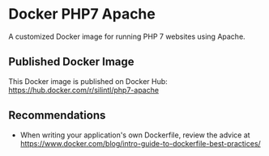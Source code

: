 # Docker PHP7 Apache #

A customized Docker image for running PHP 7 websites using Apache.

## Published Docker Image ##

This Docker image is published on Docker Hub:  
<https://hub.docker.com/r/silintl/php7-apache>

## Recommendations ##

- When writing your application's own Dockerfile, review the advice at
  <https://www.docker.com/blog/intro-guide-to-dockerfile-best-practices/>

